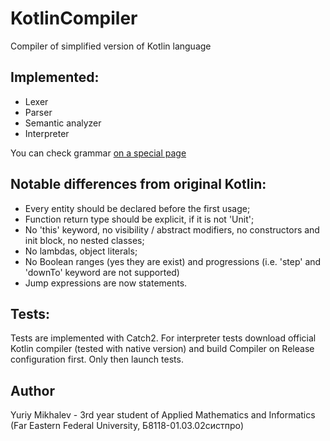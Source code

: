 # KotlinCompiler
Compiler of simplified version of Kotlin language

## Implemented:
<ul>
  <li> Lexer </li>
  <li> Parser </li>
  <li> Semantic analyzer </li>
  <li> Interpreter </li>
</ul>

You can check grammar [on a special page](GRAMMAR.md)

## Notable differences from original Kotlin:
<ul>
	<li> Every entity should be declared before the first usage; </li>
	<li> Function return type should be explicit, if it is not 'Unit'; </li>
	<li> No 'this' keyword, no visibility / abstract modifiers, no constructors and init block, no nested classes; </li>
	<li> No lambdas, object literals; </li>
	<li> No Boolean ranges (yes they are exist) and progressions (i.e. 'step' and 'downTo' keyword are not supported) </li>
	<li> Jump expressions are now statements. </li>
</ul>

## Tests:
Tests are implemented with Catch2. For interpreter tests download official Kotlin compiler (tested with native version) and build Compiler on Release configuration first. Only then launch tests.

## Author
Yuriy Mikhalev - 3rd year student of Applied Mathematics and Informatics (Far Eastern Federal University, Б8118-01.03.02систпро)

